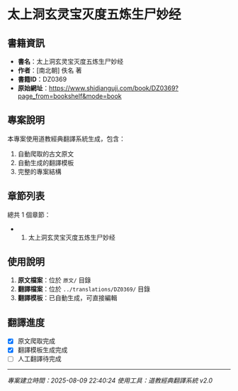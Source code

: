 # 太上洞玄灵宝灭度五炼生尸妙经

## 書籍資訊

- **書名**：太上洞玄灵宝灭度五炼生尸妙经
- **作者**：[南北朝] 佚名 著
- **書籍ID**：DZ0369
- **原始網址**：https://www.shidianguji.com/book/DZ0369?page_from=bookshelf&mode=book

## 專案說明

本專案使用道教經典翻譯系統生成，包含：
1. 自動爬取的古文原文
2. 自動生成的翻譯模板
3. 完整的專案結構

## 章節列表

總共 1 個章節：

- 01. 太上洞玄灵宝灭度五炼生尸妙经


## 使用說明

1. **原文檔案**：位於 `原文/` 目錄
2. **翻譯檔案**：位於 `../translations/DZ0369/` 目錄
3. **翻譯模板**：已自動生成，可直接編輯

## 翻譯進度

- [x] 原文爬取完成
- [x] 翻譯模板生成完成
- [ ] 人工翻譯待完成

---
*專案建立時間：2025-08-09 22:40:24*
*使用工具：道教經典翻譯系統 v2.0*
